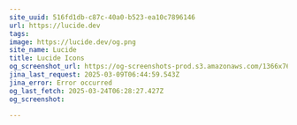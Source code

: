 ```yaml
---
site_uuid: 516fd1db-c87c-40a0-b523-ea10c7896146
url: https://lucide.dev
tags: 
image: https://lucide.dev/og.png
site_name: Lucide
title: Lucide Icons
og_screenshot_url: https://og-screenshots-prod.s3.amazonaws.com/1366x768/80/false/ce243bfa605e51b6ca4d100e83ae045bcecc7f24206c6d33c59aaf28646e4744.jpeg
jina_last_request: 2025-03-09T06:44:59.543Z
jina_error: Error occurred
og_last_fetch: 2025-03-24T06:28:27.427Z
og_screenshot: 

---
```



